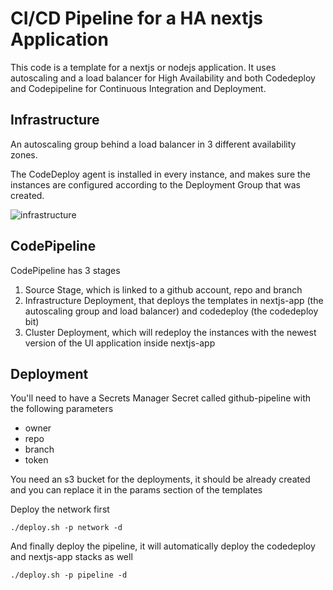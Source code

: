 # CI/CD Pipeline for a HA nextjs Application
This code is a template for a nextjs or nodejs application. It uses autoscaling and a load balancer for High Availability and both Codedeploy and Codepipeline for Continuous Integration and Deployment.

## Infrastructure

An autoscaling group behind a load balancer in 3 different availability zones.

The CodeDeploy agent is installed in every instance, and makes sure the instances are configured according to the Deployment Group that was created.

![infrastructure](https://user-images.githubusercontent.com/16513413/88126482-98adff80-cb9f-11ea-97a7-f2ae428690e3.jpeg)

## CodePipeline

CodePipeline has 3 stages
1. Source Stage, which is linked to a github account, repo and branch
2. Infrastructure Deployment, that deploys the templates in nextjs-app (the autoscaling group and load balancer) and codedeploy (the codedeploy bit)
3. Cluster Deployment, which will redeploy the instances with the newest version of the UI application inside nextjs-app

## Deployment
You'll need to have a Secrets Manager Secret called github-pipeline with the following parameters
- owner
- repo
- branch
- token

You need an s3 bucket for the deployments, it should be already created and you can replace it in the params section of the templates

Deploy the network first
```
./deploy.sh -p network -d
```
And finally deploy the pipeline, it will automatically deploy the codedeploy and nextjs-app stacks as well
```
./deploy.sh -p pipeline -d
```
